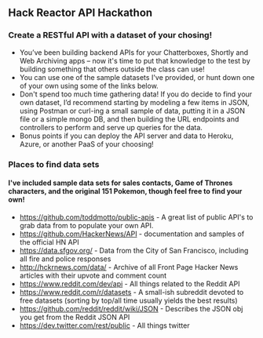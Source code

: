## Hack Reactor API Hackathon
### Create a RESTful API with a dataset of your chosing! 
* You’ve been building backend APIs for your Chatterboxes, Shortly and Web Archiving apps – now it's time to put that knowledge to the test by building something that others outside the class can use! 
* You can use one of the sample datasets I've provided, or hunt down one of your own using some of the links below. 
* Don't spend too much time gathering data! If you do decide to find your own dataset, I’d recommend starting by modeling a few items in JSON, using Postman or curl-ing a small sample of data, putting it in a JSON file or a simple mongo DB, and then building the URL endpoints and controllers to perform and serve up queries for the data.
* Bonus points if you can deploy the API server and data to Heroku, Azure, or another PaaS of your choosing! 

### Places to find data sets
#### I've included sample data sets for sales contacts, Game of Thrones characters, and the original 151 Pokemon, though feel free to find your own!
* https://github.com/toddmotto/public-apis - A great list of public API's to grab data from to populate your own API.
* https://github.com/HackerNews/API - documentation and samples of the official HN API
* https://data.sfgov.org/ - Data from the City of San Francisco, including all fire and police responses
* http://hckrnews.com/data/ - Archive of all Front Page Hacker News articles with their upvote and comment count
* https://www.reddit.com/dev/api - All things related to the Reddit API
* https://www.reddit.com/r/datasets - A small-ish subreddit devoted to free datasets (sorting by top/all time usually yields the best results)
* https://github.com/reddit/reddit/wiki/JSON - Describes the JSON obj you get from the Reddit JSON API
* https://dev.twitter.com/rest/public - All things twitter
